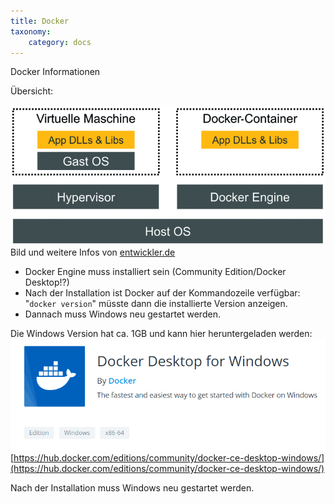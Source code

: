 ```yaml
---
title: Docker
taxonomy:
    category: docs
---
```


Docker Informationen

Übersicht:

![Docker Infografik](../../images/huber_docker_1.jpg)
Bild und weitere Infos von [entwickler.de](https://entwickler.de/online/windowsdeveloper/docker-grundlagen-dotnet-container-579859289.html)

- Docker Engine muss installiert sein (Community Edition/Docker Desktop!?)
- Nach der Installation ist Docker auf der Kommandozeile verfügbar: "`docker version`" müsste dann die installierte Version anzeigen.
- Dannach muss Windows neu gestartet werden.


Die Windows Version hat ca. 1GB und kann hier heruntergeladen werden:
![alt](../../images/chrome_ufpVBRBPUA.png)
[https://hub.docker.com/editions/community/docker-ce-desktop-windows/](https://hub.docker.com/editions/community/docker-ce-desktop-windows/)

Nach der Installation muss Windows neu gestartet werden.